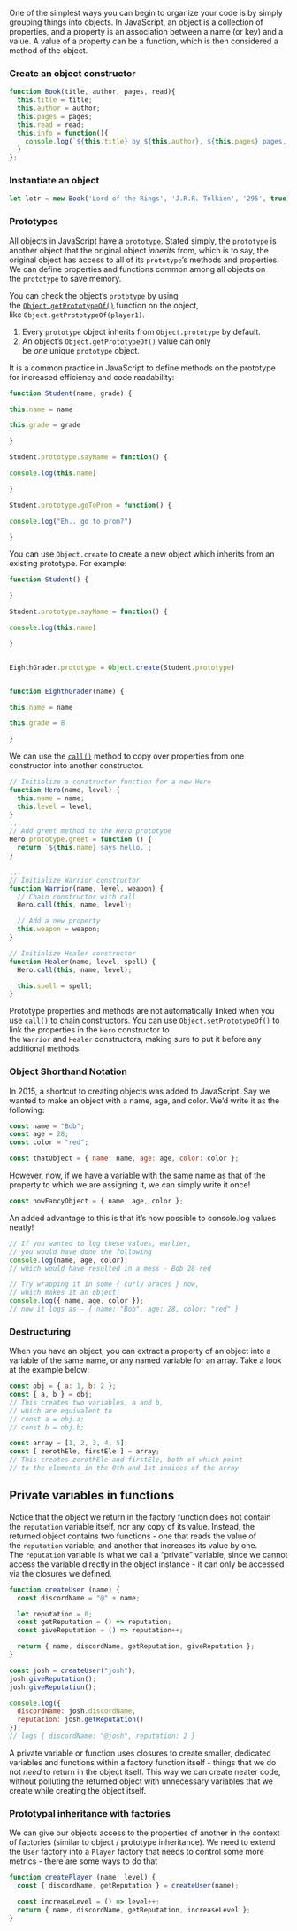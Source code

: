 One of the simplest ways you can begin to organize your code is by simply grouping things into objects. In JavaScript, an object is a collection of properties, and a property is an association between a name (or key) and a value. A value of a property can be a function, which is then considered a method of the object.

### Create an object constructor

```js
function Book(title, author, pages, read){
  this.title = title;
  this.author = author;
  this.pages = pages;
  this.read = read;
  this.info = function(){
    console.log(`${this.title} by ${this.author}, ${this.pages} pages, ${this.read ? 'read' : 'not read'}`);
  }
};
```

### Instantiate an object
```js
let lotr = new Book('Lord of the Rings', 'J.R.R. Tolkien', '295', true)

```

### Prototypes 

All objects in JavaScript have a `prototype`. Stated simply, the `prototype` is another object that the original object _inherits_ from, which is to say, the original object has access to all of its `prototype`’s methods and properties. We can define properties and functions common among all objects on the `prototype` to save memory.

 You can check the object’s `prototype` by using the [`Object.getPrototypeOf()`](https://developer.mozilla.org/en-US/docs/Web/JavaScript/Reference/Global_Objects/Object/getPrototypeOf) function on the object, like `Object.getPrototypeOf(player1)`. 
 
1. Every `prototype` object inherits from `Object.prototype` by default.
2. An object’s `Object.getPrototypeOf()` value can only be _one_ unique `prototype` object.

It is a common practice in JavaScript to define methods on the prototype for increased efficiency and code readability:
```js
function Student(name, grade) {

this.name = name

this.grade = grade

}

Student.prototype.sayName = function() {

console.log(this.name)

}

Student.prototype.goToProm = function() {

console.log("Eh.. go to prom?")

}
```

You can use `Object.create` to create a new object which inherits from an existing prototype. For example:
```js
function Student() {

} 

Student.prototype.sayName = function() {

console.log(this.name)

}


EighthGrader.prototype = Object.create(Student.prototype)


function EighthGrader(name) {

this.name = name

this.grade = 8

}
```

We can use the [`call()`](https://developer.mozilla.org/en-US/docs/Web/JavaScript/Reference/Global_Objects/Function/call) method to copy over properties from one constructor into another constructor.
```js
// Initialize a constructor function for a new Hero
function Hero(name, level) {
  this.name = name;
  this.level = level;
}
...
// Add greet method to the Hero prototype
Hero.prototype.greet = function () {
  return `${this.name} says hello.`;
}

...
// Initialize Warrior constructor
function Warrior(name, level, weapon) {
  // Chain constructor with call
  Hero.call(this, name, level);

  // Add a new property
  this.weapon = weapon;
}

// Initialize Healer constructor
function Healer(name, level, spell) {
  Hero.call(this, name, level);

  this.spell = spell;
}
```

Prototype properties and methods are not automatically linked when you use `call()` to chain constructors. You can use `Object.setPrototypeOf()` to link the properties in the `Hero` constructor to the `Warrior` and `Healer` constructors, making sure to put it before any additional methods.


### Object Shorthand Notation

In 2015, a shortcut to creating objects was added to JavaScript. Say we wanted to make an object with a name, age, and color. We’d write it as the following:

```javascript
const name = "Bob";
const age = 28;
const color = "red";

const thatObject = { name: name, age: age, color: color };
```

However, now, if we have a variable with the same name as that of the property to which we are assigning it, we can simply write it once!

```javascript
const nowFancyObject = { name, age, color };
```

An added advantage to this is that it’s now possible to console.log values neatly!

```javascript
// If you wanted to log these values, earlier,
// you would have done the following
console.log(name, age, color);
// which would have resulted in a mess - Bob 28 red

// Try wrapping it in some { curly braces } now,
// which makes it an object!
console.log({ name, age, color });
// now it logs as - { name: "Bob", age: 28, color: "red" }
```


### Destructuring
When you have an object, you can extract a property of an object into a variable of the same name, or any named variable for an array. Take a look at the example below:

```javascript
const obj = { a: 1, b: 2 };
const { a, b } = obj;
// This creates two variables, a and b,
// which are equivalent to
// const a = obj.a;
// const b = obj.b;

const array = [1, 2, 3, 4, 5];
const [ zerothEle, firstEle ] = array;
// This creates zerothEle and firstEle, both of which point
// to the elements in the 0th and 1st indices of the array
```


## Private variables in functions

Notice that the object we return in the factory function does not contain the `reputation` variable itself, nor any copy of its value. Instead, the returned object contains two functions - one that reads the value of the `reputation` variable, and another that increases its value by one. The `reputation` variable is what we call a “private” variable, since we cannot access the variable directly in the object instance - it can only be accessed via the closures we defined.

```javascript
function createUser (name) {
  const discordName = "@" + name;

  let reputation = 0;
  const getReputation = () => reputation;
  const giveReputation = () => reputation++;

  return { name, discordName, getReputation, giveReputation };
}

const josh = createUser("josh");
josh.giveReputation();
josh.giveReputation();

console.log({
  discordName: josh.discordName,
  reputation: josh.getReputation()
});
// logs { discordName: "@josh", reputation: 2 }
```

A private variable or function uses closures to create smaller, dedicated variables and functions within a factory function itself - things that we do not _need_ to return in the object itself. This way we can create neater code, without polluting the returned object with unnecessary variables that we create while creating the object itself.

### Prototypal inheritance with factories
We can give our objects access to the properties of another in the context of factories (similar to object / prototype inheritance). We need to extend the `User` factory into a `Player` factory that needs to control some more metrics - there are some ways to do that
```javascript
function createPlayer (name, level) {
  const { discordName, getReputation } = createUser(name);

  const increaseLevel = () => level++;
  return { name, discordName, getReputation, increaseLevel };
}
```